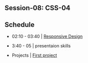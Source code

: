 ## Session-08: CSS-04

## Schedule

- 02:10 - 03:40 | [Responsive Design](https://github.com/yosefanajjar/Responsive-Design-Workshop)
- 3:40 - 05 | presentaion skills

- Projects | [First project](project)
